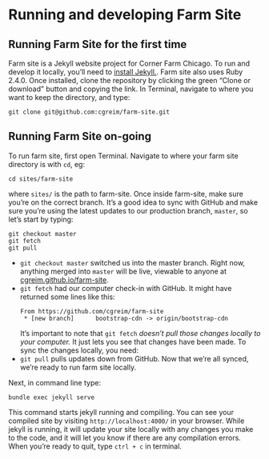 # Running and developing Farm Site

## Running Farm Site for the first time
Farm site is a Jekyll website project for Corner Farm Chicago. To run and develop it locally, you’ll need to [install Jekyll.](https://jekyllrb.com/docs/installation/). Farm site also uses Ruby 2.4.0.
Once installed, clone the repository by clicking the green “Clone or download” button and copying the link. In Terminal, navigate to where you want to keep the directory, and type:
```shell
git clone git@github.com:cgreim/farm-site.git
```


## Running Farm Site on-going
To run farm site, first open Terminal. Navigate to where your farm site directory is with `cd`, eg:
```shell
cd sites/farm-site
```
where `sites/` is the path to farm-site.
Once inside farm-site, make sure you’re on the correct branch. It’s a good idea to sync with GitHub and make sure you’re using the latest updates to our production branch, `master`, so let’s start by typing:
```shell
git checkout master
git fetch
git pull
```
- `git checkout master` switched us into the master branch. Right now, anything merged into `master` will be live, viewable to anyone at [cgreim.github.io/farm-site](https://cgreim.github.io/farm-site/).
- `git fetch` had our computer check-in with GitHub. It might have returned some lines like this:
  ```shell
  From https://github.com/cgreim/farm-site
   * [new branch]      bootstrap-cdn -> origin/bootstrap-cdn
  ```
  It’s important to note that `git fetch` _doesn’t pull those changes locally to your computer._ It just lets you see that changes have been made. To sync the changes locally, you need:
- `git pull` pulls updates down from GitHub. Now that we’re all synced, we’re ready to run farm site locally.

Next, in command line type:
```shell
bundle exec jekyll serve
```
This command starts jekyll running and compiling. You can see your compiled site by visiting `http://localhost:4000/` in your browser. While jekyll is running, it will update your site locally with any changes you make to the code, and it will let you know if there are any compilation errors. When you’re ready to quit, type `ctrl + c` in terminal.
